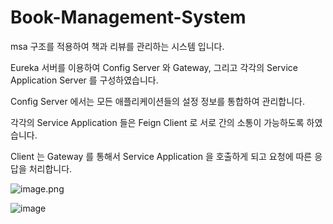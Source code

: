 # Book-Management-System


msa 구조를 적용하여 책과 리뷰를 관리하는 시스템 입니다.

Eureka 서버를 이용하여 Config Server 와 Gateway, 그리고 각각의 Service Application Server 를 구성하였습니다.

Config Server 에서는 모든 애플리케이션들의 설정 정보를 통합하여 관리합니다.

각각의 Service Application 들은 Feign Client 로 서로 간의 소통이 가능하도록 하였습니다.

Client 는 Gateway 를 통해서 Service Application 을 호출하게 되고 요청에 따른 응답을 처리합니다.

![image.png](https://prod-files-secure.s3.us-west-2.amazonaws.com/4e593f4f-2359-4dea-bda6-fd38273c9d4d/f75af247-4e67-4b54-8152-cfd9dcf031c7/image.png)

![image](https://github.com/user-attachments/assets/33eb79ff-ae07-4a03-a2dc-f8500bfdbefa)
